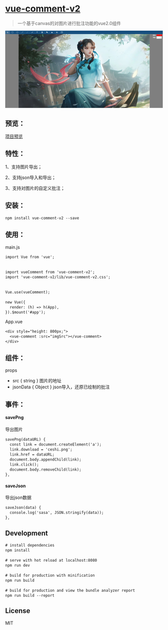 # [vue-comment-v2](https://github.com/642134542/vue-comment-v2)

>  一个基于canvas的对图片进行批注功能的vue2.0组件

![avatar](/dist/preview.png)

## 预览：

[项目预览](https://642134542.github.io/vue-comment-v2/dist/)

## 特性：

1、支持图片导出；

2、支持json导入和导出；

3、支持对图片的自定义批注；

## 安装：

```
npm install vue-comment-v2 --save
```

## 使用：

main.js

```
import Vue from 'vue';


import vueComment from 'vue-comment-v2';
import 'vue-comment-v2/lib/vue-comment-v2.css';


Vue.use(vueComment);

new Vue({
  render: (h) => h(App),
}).$mount('#app');
```

App.vue

```
<div style="height: 800px;">
  <vue-comment :src="imgSrc"></vue-comment>
</div>
```

## 组件：

props

- src { string }
  图片的地址
- jsonData { Object }
  json导入，还原已绘制的批注

## 事件：

#### savePng

导出图片

```
savePng(dataURL) {
  const link = document.createElement('a');
  link.download = 'ceshi.png';
  link.href = dataURL;
  document.body.appendChild(link);
  link.click();
  document.body.removeChild(link);
},
```

#### saveJson

导出json数据

```
saveJson(data) {
  console.log('sasa', JSON.stringify(data));
},
```

## Development

```
# install dependencies
npm install

# serve with hot reload at localhost:8080
npm run dev

# build for production with minification
npm run build

# build for production and view the bundle analyzer report
npm run build --report
```
## License
 MIT

